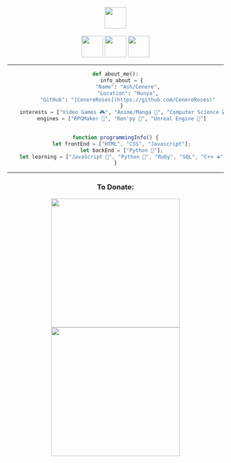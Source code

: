 <nav>
    <div align="center">
        <a href="https://cenere.framer.website"><img src="https://api.iconify.design/simple-icons/framer.svg?color=white" width="50"></a>
    </div>
    <br>
    <div align="center">
        <a href="https://www.youtube.com/@CenereRoses"><img src="https://api.iconify.design/bxl/youtube.svg?color=white" width="50"></a>
        <a href="https://discord.gg/SDM3svaSyN"><img src="https://api.iconify.design/bxl/discord-alt.svg?color=white" width="50"></a>
        <a href="https://twitter.com/CenereRoses"><img src="https://api.iconify.design/bxl/twitter.svg?color=white" width="50"></a>
    </div>
    <hr>
</nav>

```py
def about_me():
    info_about = {
        "Name": "Ash/Cenere",
        "Location": "Nunya",
        "GitHub": "[CenereRoses](https://github.com/CenereRoses)"
    }
    interests = ["Video Games 🎮", "Anime/Manga 🗾", "Computer Science 💻"]
    engines = ["RPGMaker 🏹", "Ren'py 👀", "Unreal Engine 🤖"]
    
```

```js
function programmingInfo() {
    let frontEnd = ["HTML", "CSS", "Javascript"];
    let backEnd = ["Python 🐍"];
    let learning = ["JavaScript 📃", "Python 🐍", "Ruby", "SQL", "C++ ➕"];
}
```

<body align="center">
    <section align="center">
        <hr>
        <div>
            <h3>To Donate:</h3>
            <a href="https://www.patreon.com/ashterisk" style="text-decoration: none;">
                <img src="https://images-wixmp-ed30a86b8c4ca887773594c2.wixmp.com/f/c8c9ec24-bd85-42a9-bd1d-58ad0e3c867e/df73u83-fc7ca5d2-86ce-4962-ab41-3483efe004e7.png?token=eyJ0eXAiOiJKV1QiLCJhbGciOiJIUzI1NiJ9.eyJzdWIiOiJ1cm46YXBwOjdlMGQxODg5ODIyNjQzNzNhNWYwZDQxNWVhMGQyNmUwIiwiaXNzIjoidXJuOmFwcDo3ZTBkMTg4OTgyMjY0MzczYTVmMGQ0MTVlYTBkMjZlMCIsIm9iaiI6W1t7InBhdGgiOiJcL2ZcL2M4YzllYzI0LWJkODUtNDJhOS1iZDFkLTU4YWQwZTNjODY3ZVwvZGY3M3U4My1mYzdjYTVkMi04NmNlLTQ5NjItYWI0MS0zNDgzZWZlMDA0ZTcucG5nIn1dXSwiYXVkIjpbInVybjpzZXJ2aWNlOmZpbGUuZG93bmxvYWQiXX0.FPljDORcOlG6nWcAg7C8jPsVsbCNBqBn_5waOP6PoDk"
                    width="300"></a>
            <a href="https://ko-fi.com/P5P2BC5XU" style="text-decoration: none;">
                <img src="https://images-wixmp-ed30a86b8c4ca887773594c2.wixmp.com/f/c8c9ec24-bd85-42a9-bd1d-58ad0e3c867e/df73u5f-19e21b6b-598c-47c2-b265-f254ae45f93e.png?token=eyJ0eXAiOiJKV1QiLCJhbGciOiJIUzI1NiJ9.eyJzdWIiOiJ1cm46YXBwOjdlMGQxODg5ODIyNjQzNzNhNWYwZDQxNWVhMGQyNmUwIiwiaXNzIjoidXJuOmFwcDo3ZTBkMTg4OTgyMjY0MzczYTVmMGQ0MTVlYTBkMjZlMCIsIm9iaiI6W1t7InBhdGgiOiJcL2ZcL2M4YzllYzI0LWJkODUtNDJhOS1iZDFkLTU4YWQwZTNjODY3ZVwvZGY3M3U1Zi0xOWUyMWI2Yi01OThjLTQ3YzItYjI2NS1mMjU0YWU0NWY5M2UucG5nIn1dXSwiYXVkIjpbInVybjpzZXJ2aWNlOmZpbGUuZG93bmxvYWQiXX0.Da8ktK-5rCdUIaPQF35AdgbW7ib_XEoYKvSZ4RmX7Y0"
                    width="300"></a>
        </div>
    </section>
</body>

<!---AshteriskGaming/AshteriskGaming is a ✨ special ✨ repository because its `README.md` (this file) appears on your GitHub profile.
You can click the Preview link to take a look at your changes.--->
